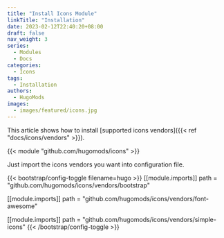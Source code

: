 ```yaml
---
title: "Install Icons Module"
linkTitle: "Installation"
date: 2023-02-12T22:40:20+08:00
draft: false
nav_weight: 3
series:
  - Modules
  - Docs
categories:
  - Icons
tags:
  - Installation
authors:
  - HugoMods
images:
  - images/featured/icons.jpg
---
```


This article shows how to install [supported icons vendors]({{< ref "docs/icons/vendors" >}}).

<!--more-->

{{< module "github.com/hugomods/icons" >}}

Just import the icons vendors you want into configuration file.

{{< bootstrap/config-toggle filename=hugo >}}
[[module.imports]]
path = "github.com/hugomods/icons/vendors/bootstrap"

[[module.imports]]
path = "github.com/hugomods/icons/vendors/font-awesome"

[[module.imports]]
path = "github.com/hugomods/icons/vendors/simple-icons"
{{< /bootstrap/config-toggle >}}
